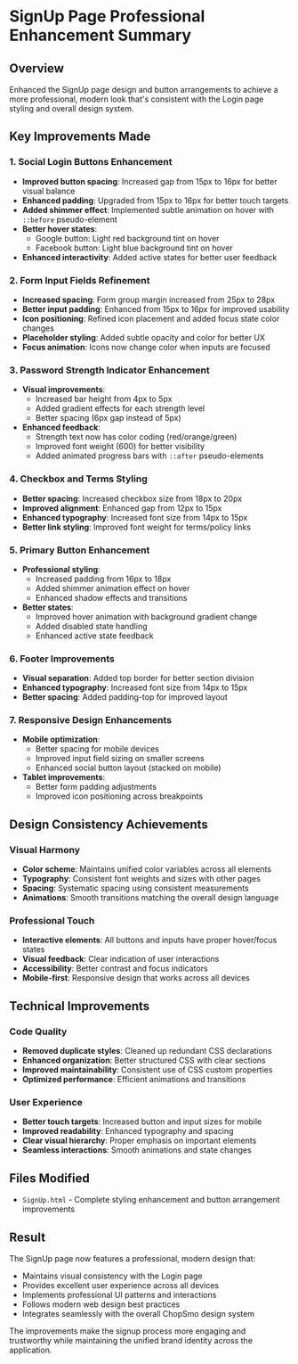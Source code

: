 # SignUp Page Professional Enhancement Summary

## Overview
Enhanced the SignUp page design and button arrangements to achieve a more professional, modern look that's consistent with the Login page styling and overall design system.

## Key Improvements Made

### 1. **Social Login Buttons Enhancement**
- **Improved button spacing**: Increased gap from 15px to 16px for better visual balance
- **Enhanced padding**: Upgraded from 15px to 16px for better touch targets
- **Added shimmer effect**: Implemented subtle animation on hover with `::before` pseudo-element
- **Better hover states**: 
  - Google button: Light red background tint on hover
  - Facebook button: Light blue background tint on hover
- **Enhanced interactivity**: Added active states for better user feedback

### 2. **Form Input Fields Refinement**
- **Increased spacing**: Form group margin increased from 25px to 28px
- **Better input padding**: Enhanced from 15px to 16px for improved usability
- **Icon positioning**: Refined icon placement and added focus state color changes
- **Placeholder styling**: Added subtle opacity and color for better UX
- **Focus animation**: Icons now change color when inputs are focused

### 3. **Password Strength Indicator Enhancement**
- **Visual improvements**: 
  - Increased bar height from 4px to 5px
  - Added gradient effects for each strength level
  - Better spacing (6px gap instead of 5px)
- **Enhanced feedback**:
  - Strength text now has color coding (red/orange/green)
  - Improved font weight (600) for better visibility
  - Added animated progress bars with `::after` pseudo-elements

### 4. **Checkbox and Terms Styling**
- **Better spacing**: Increased checkbox size from 18px to 20px
- **Improved alignment**: Enhanced gap from 12px to 15px
- **Enhanced typography**: Increased font size from 14px to 15px
- **Better link styling**: Improved font weight for terms/policy links

### 5. **Primary Button Enhancement**
- **Professional styling**:
  - Increased padding from 16px to 18px
  - Added shimmer animation effect on hover
  - Enhanced shadow effects and transitions
- **Better states**:
  - Improved hover animation with background gradient change
  - Added disabled state handling
  - Enhanced active state feedback

### 6. **Footer Improvements**
- **Visual separation**: Added top border for better section division
- **Enhanced typography**: Increased font size from 14px to 15px
- **Better spacing**: Added padding-top for improved layout

### 7. **Responsive Design Enhancements**
- **Mobile optimization**:
  - Better spacing for mobile devices
  - Improved input field sizing on smaller screens
  - Enhanced social button layout (stacked on mobile)
- **Tablet improvements**:
  - Better form padding adjustments
  - Improved icon positioning across breakpoints

## Design Consistency Achievements

### Visual Harmony
- **Color scheme**: Maintains unified color variables across all elements
- **Typography**: Consistent font weights and sizes with other pages
- **Spacing**: Systematic spacing using consistent measurements
- **Animations**: Smooth transitions matching the overall design language

### Professional Touch
- **Interactive elements**: All buttons and inputs have proper hover/focus states
- **Visual feedback**: Clear indication of user interactions
- **Accessibility**: Better contrast and focus indicators
- **Mobile-first**: Responsive design that works across all devices

## Technical Improvements

### Code Quality
- **Removed duplicate styles**: Cleaned up redundant CSS declarations
- **Enhanced organization**: Better structured CSS with clear sections
- **Improved maintainability**: Consistent use of CSS custom properties
- **Optimized performance**: Efficient animations and transitions

### User Experience
- **Better touch targets**: Increased button and input sizes for mobile
- **Improved readability**: Enhanced typography and spacing
- **Clear visual hierarchy**: Proper emphasis on important elements
- **Seamless interactions**: Smooth animations and state changes

## Files Modified
- `SignUp.html` - Complete styling enhancement and button arrangement improvements

## Result
The SignUp page now features a professional, modern design that:
- Maintains visual consistency with the Login page
- Provides excellent user experience across all devices
- Implements professional UI patterns and interactions
- Follows modern web design best practices
- Integrates seamlessly with the overall ChopSmo design system

The improvements make the signup process more engaging and trustworthy while maintaining the unified brand identity across the application.
